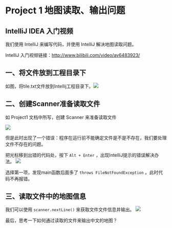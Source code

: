# Project 1 地图读取、输出问题

## IntelliJ IDEA 入门视频

我们使用 IntelliJ 来编写代码，并使用 IntelliJ 解决地图读取问题。

IntelliJ 入门视频链接：http://www.bilibili.com/video/av6483923/

## 一、将文件放到工程目录下

 如图，将tile.txt文件放到Intellij工程目录下。![](https://cloud.githubusercontent.com/assets/6532225/19012588/ce597416-87ec-11e6-9517-0ba9299a2778.png)

## 二、创建Scanner准备读取文件

如 Project1 文档中所写，创建 Scanner 来准备读取文件

![](https://cloud.githubusercontent.com/assets/6532225/19012720/13def9cc-87f0-11e6-8c47-ae777944ca5f.png)

但是此时出现了一个错误：程序在运行前不能确定文件是不是不存在，我们要处理文件不存在的问题。

把光标移到出错的代码处，按下 `Alt + Enter` ，出现IntelliJ提示的错误解决办法。 ![](https://cloud.githubusercontent.com/assets/6532225/19012589/ce6f50ce-87ec-11e6-8f0c-e6f65536f026.png)

选择第一项，发现main函数后面多了 `throws FileNotFoundException` 。此时代码不再报错。

## 三、读取文件中的地图信息

我们可以使用 `scanner.nextLine()` 来获取文件文件信息并输出。 ![](https://cloud.githubusercontent.com/assets/6532225/19012590/cf1458a8-87ec-11e6-8bab-c2c27cc3d9ab.png)

最后，思考一下如何通过读取的文件来输出中文的地图？